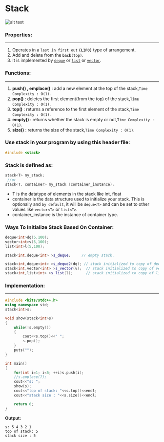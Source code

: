 # Stack

![alt text](https://iq.opengenus.org/content/images/2019/05/stack-data-structure.jpg)


### Properties:
***
1. Operates in a `last in first out` **`(LIFO)`** type of arrangement.
2. Add and delete from the **`back`**`(top)`.
3. It is implemented by [`deque`](https://github.com/ahmedmohamedsakr/Competitive-Programming/blob/mine/STL/Sequence%20Containers/Deque.md) or 
[`list`](https://github.com/ahmedmohamedsakr/Competitive-Programming/blob/mine/STL/Sequence%20Containers/List.md) or [`vector`](https://github.com/ahmedmohamedsakr/Competitive-Programming/blob/mine/STL/Sequence%20Containers/Vector.md).

### Functions:
***
1. **push() , emplace()** : add a new element at the top of the stack,`Time Complexity : O(1)`.
2. **pop()** : deletes the first element(from the top) of the stack,`Time Complexity : O(1)`.
3. **top()** :  returns a reference to the first element of the stack,`Time Complexity : O(1)`.
4. **empty()** : returns whether the stack is empty or not,`Time Complexity : O(1)`.
5. **size()** : returns the size of the stack,`Time Complexity : O(1)`.

### Use stack in your program by using this header file:
```cpp
#include <stack>
```

### Stack is defined as:
```cpp
stack<T> my_stack;
 //or
stack<T, container> my_stack (container_instance);
```
* T is the datatype of elements in the stack like int, float
* container is the data structure used to initialize your stack. This is optionally and `by default`, it will be `deque<T>` and can be set to other values like `vector<T>` or `list<T>`.
* container_instance is the instance of container type.

### Ways To Initialize Stack Based On Container:
```cpp
deque<int>dq(5,100);
vector<int>v(5,100);
list<int>l(5,100);

stack<int,deque<int> >s_deque;     // empty stack.

stack<int,deque<int> >s_deque2(dq); // stack initialized to copy of deque.
stack<int,vector<int> >s_vector(v);  // stack initialized to copy of vector.
stack<int,list<int> >s_list(l);      // stack initialized to copy of list.
```

### Implementation:
***
```cpp
#include <bits/stdc++.h>
using namespace std;
stack<int>s;

void show(stack<int>s)
{
    while(!s.empty())
    {
        cout<<s.top()<<" ";
        s.pop();
    }
    puts("");
}

int main()
{
    for(int i=1; i<6; ++i)s.push(i);
    //s.emplace(7);
    cout<<"s: ";
    show(s);
    cout<<"top of stack: "<<s.top()<<endl;
    cout<<"stack size : "<<s.size()<<endl;

    return 0;
}

```

**Output:**
```
s: 5 4 3 2 1
top of stack: 5
stack size : 5
```

